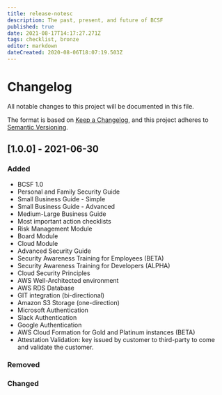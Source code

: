 ```yaml
---
title: release-notesc
description: The past, present, and future of BCSF
published: true
date: 2021-08-17T14:17:27.271Z
tags: checklist, bronze
editor: markdown
dateCreated: 2020-08-06T18:07:19.503Z
---
```


# Changelog
All notable changes to this project will be documented in this file. 

The format is based on [Keep a Changelog](https://keepachangelog.com/en/1.0.0/),
and this project adheres to [Semantic Versioning](https://semver.org/spec/v2.0.0.html).

## [1.0.0] - 2021-06-30
### Added
- BCSF 1.0 
- Personal and Family Security Guide
- Small Business Guide - Simple
- Small Business Guide - Advanced
- Medium-Large Business Guide 
- Most important action checklists  
- Risk Management Module
- Board Module
- Cloud Module
- Advanced Security Guide
- Security Awareness Training for Employees (BETA)
- Security Awareness Training for Developers (ALPHA)
- Cloud Security Principles
- AWS Well-Architected environment
- AWS RDS Database 
- GIT integration (bi-directional)
- Amazon S3 Storage  (one-direction) 
- Microsoft Authentication
- Slack Authentication
- Google Authentication
- AWS Cloud Formation for Gold and Platinum instances (BETA)
- Attestation Validation: key issued by customer to third-party to come and validate the customer. 

### Removed


### Changed




